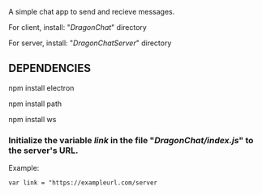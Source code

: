 A simple chat app to send and recieve messages.

For client, install:
"*DragonChat*" directory

For server, install:
"*DragonChatServer*" directory

## DEPENDENCIES
npm install electron

npm install path

npm install ws

### Initialize the variable *link* in the file "*DragonChat/index.js*" to the server's URL.
Example:
```
var link = "https://exampleurl.com/server
```
